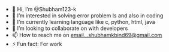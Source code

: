 - 👋 Hi, I’m @Shubham123-k
- 👀 I’m interested in solving error problem ls and also in coding
- 🌱 I’m currently learning language like c, python, html, java
- 💞️ I’m looking to collaborate on with developers
- 📫 How to reach me on email...shubhamkbind69@gmail.com 
- ⚡ Fun fact: For work

<!---
Shubham123-k/Shubham123-k is a ✨ special ✨ repository because its `README.md` (this file) appears on your GitHub profile.
You can click the Preview link to take a look at your changes.
--->
